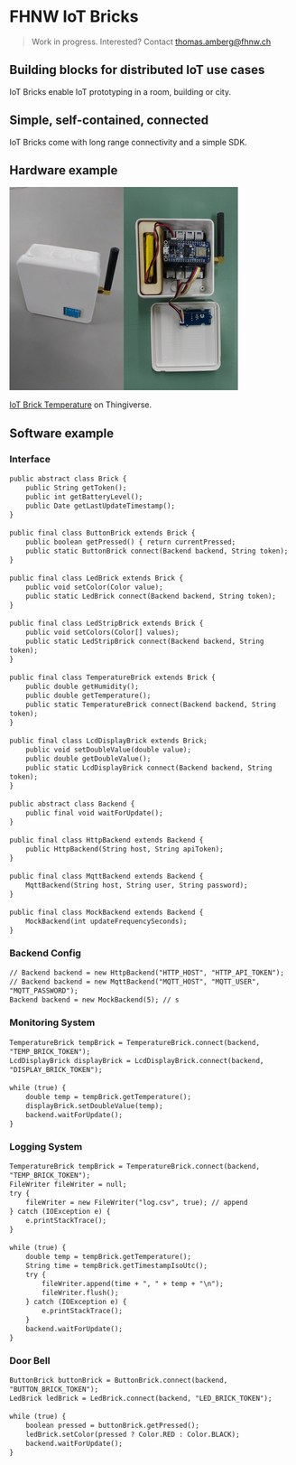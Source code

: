 # FHNW IoT Bricks
> Work in progress. Interested? Contact thomas.amberg@fhnw.ch
## Building blocks for distributed IoT use cases
IoT Bricks enable IoT prototyping in a room, building or city.
## Simple, self-contained, connected
IoT Bricks come with long range connectivity and a simple SDK.
## Hardware example
<img src="IoTBrickTemperature.jpg"/>

[IoT Brick Temperature](https://www.thingiverse.com/thing:3638252) on Thingiverse.

## Software example
### Interface
```
public abstract class Brick {
    public String getToken();
    public int getBatteryLevel();
    public Date getLastUpdateTimestamp();
}

public final class ButtonBrick extends Brick {
    public boolean getPressed() { return currentPressed;
    public static ButtonBrick connect(Backend backend, String token);
}

public final class LedBrick extends Brick {
    public void setColor(Color value);
    public static LedBrick connect(Backend backend, String token);
}

public final class LedStripBrick extends Brick {
    public void setColors(Color[] values);
    public static LedStripBrick connect(Backend backend, String token);
}

public final class TemperatureBrick extends Brick {
    public double getHumidity();
    public double getTemperature();
    public static TemperatureBrick connect(Backend backend, String token);
}

public final class LcdDisplayBrick extends Brick;
    public void setDoubleValue(double value);
    public double getDoubleValue();
    public static LcdDisplayBrick connect(Backend backend, String token);
}

public abstract class Backend {
    public final void waitForUpdate();
}

public final class HttpBackend extends Backend {
    public HttpBackend(String host, String apiToken);
}

public final class MqttBackend extends Backend {
    MqttBackend(String host, String user, String password);
}     

public final class MockBackend extends Backend {
    MockBackend(int updateFrequencySeconds);
}
```
### Backend Config
```
// Backend backend = new HttpBackend("HTTP_HOST", "HTTP_API_TOKEN");
// Backend backend = new MqttBackend("MQTT_HOST", "MQTT_USER", "MQTT_PASSWORD");
Backend backend = new MockBackend(5); // s
```
### Monitoring System
```
TemperatureBrick tempBrick = TemperatureBrick.connect(backend, "TEMP_BRICK_TOKEN");
LcdDisplayBrick displayBrick = LcdDisplayBrick.connect(backend, "DISPLAY_BRICK_TOKEN");

while (true) {
    double temp = tempBrick.getTemperature();
    displayBrick.setDoubleValue(temp);
    backend.waitForUpdate();
}
```

### Logging System
```
TemperatureBrick tempBrick = TemperatureBrick.connect(backend, "TEMP_BRICK_TOKEN");
FileWriter fileWriter = null;
try {
    fileWriter = new FileWriter("log.csv", true); // append
} catch (IOException e) {
    e.printStackTrace();
}

while (true) {
    double temp = tempBrick.getTemperature();
    String time = tempBrick.getTimestampIsoUtc();
    try {
        fileWriter.append(time + ", " + temp + "\n");
        fileWriter.flush();
    } catch (IOException e) {
        e.printStackTrace();
    }
    backend.waitForUpdate();
}
```

### Door Bell
```
ButtonBrick buttonBrick = ButtonBrick.connect(backend, "BUTTON_BRICK_TOKEN");
LedBrick ledBrick = LedBrick.connect(backend, "LED_BRICK_TOKEN");

while (true) {
    boolean pressed = buttonBrick.getPressed();
    ledBrick.setColor(pressed ? Color.RED : Color.BLACK);
    backend.waitForUpdate();
}
```
